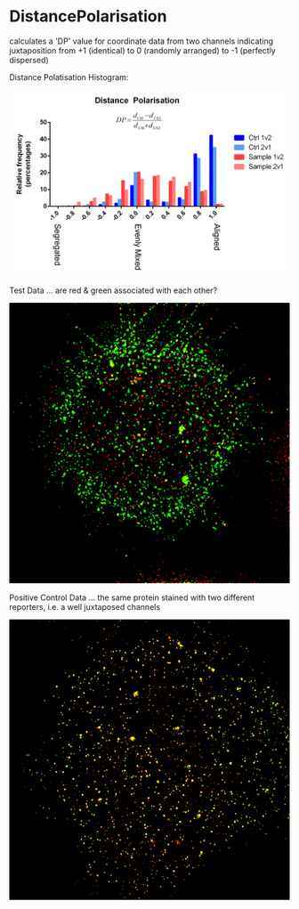 # DistancePolarisation
calculates a 'DP' value for coordinate data from two channels indicating juxtaposition from +1 (identical) to 0 (randomly arranged) to -1 (perfectly dispersed)

Distance Polatisation Histogram:

![Distance Polarisation Histogram](Histogram%20of%20Distance%20Polarisation.png?raw=true "Distance Polarisation Histogram")

Test Data ... are red & green associated with each other?

![Unknown data](Sample%20-%20Composite.png?raw=true "Sample Data - Overlay")

Positive Control Data ... the same protein stained with two different reporters, i.e. a well juxtaposed channels

![Highly juxtaposed data](Positive%20Control%20-%20Composite.png?raw=true "Positive Control (dual labelled) - Overlay")
